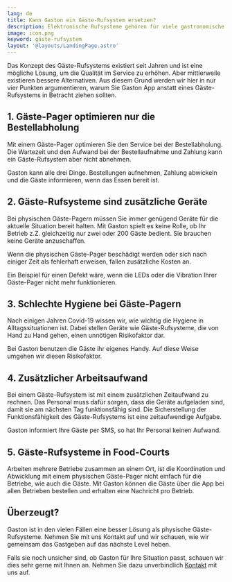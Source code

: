 ```yaml
---
lang: de
title: Kann Gaston ein Gäste-Rufsystem ersetzen?
description: Elektronische Rufsysteme gehören für viele gastronomische Betriebe längst zum Alltag. Der praktische Nutzen im Arbeitsalltag macht ein solches System für die moderne Gastronomie unverzichtbar.
image: icon.png
keyword: gäste-rufsystem
layout: '@layouts/LandingPage.astro'
---
```


Das Konzept des Gäste-Rufsystems existiert seit Jahren und ist eine mögliche Lösung, um die Qualität im Service zu erhöhen. Aber mittlerweile existieren bessere Alternativen. Aus diesem Grund werden wir hier in nur vier Punkten argumentieren, warum Sie Gaston App anstatt eines Gäste-Rufsystems in Betracht ziehen sollten.

## 1. Gäste-Pager optimieren nur die Bestellabholung

Mit einem Gäste-Pager optimieren Sie den Service bei der Bestellabholung. Die Wartezeit und den Aufwand bei der Bestellaufnahme und Zahlung kann ein Gäste-Rufsystem aber nicht abnehmen.

Gaston kann alle drei Dinge. Bestellungen aufnehmen, Zahlung abwickeln und die Gäste informieren, wenn das Essen bereit ist.

## 2. Gäste-Rufsysteme sind zusätzliche Geräte

Bei physischen Gäste-Pagern müssen Sie immer genügend Geräte für die aktuelle Situation bereit halten. Mit Gaston spielt es keine Rolle, ob Ihr Betrieb z.Z. gleichzeitig nur zwei oder 200 Gäste bedient. Sie brauchen keine Geräte anzuschaffen.

Wenn die physischen Gäste-Pager beschädigt werden oder sich nach einiger Zeit als fehlerhaft erweisen, fallen zusätzliche Kosten an.

Ein Beispiel für einen Defekt wäre, wenn die LEDs oder die Vibration Ihrer Gäste-Pager nicht mehr funktionieren.

## 3. Schlechte Hygiene bei Gäste-Pagern

Nach einigen Jahren Covid-19 wissen wir, wie wichtig die Hygiene in Alltagssituationen ist. Dabei stellen Geräte wie Gäste-Rufsysteme, die von Hand zu Hand gehen, einen unnötigen Risikofaktor dar.

Bei Gaston benutzen die Gäste ihr eigenes Handy. Auf diese Weise umgehen wir diesen Risikofaktor.

## 4. Zusätzlicher Arbeitsaufwand

Bei einem Gäste-Rufsystem ist mit einem zusätzlichen Zeitaufwand zu rechnen. Das Personal muss dafür sorgen, dass die Geräte aufgeladen sind, damit sie am nächsten Tag funktionsfähig sind. Die Sicherstellung der Funktionsfähigkeit des Gäste-Rufsystems ist eine zeitaufwendige Aufgabe.

Gaston informiert Ihre Gäste per SMS, so hat Ihr Personal keinen Aufwand.

## 5. Gäste-Rufsysteme in Food-Courts

Arbeiten mehrere Betriebe zusammen an einem Ort, ist die Koordination und Abwicklung mit einem physischen Gäste-Pager nicht einfach für die Betriebe, wie auch die Gäste. Mit Gaston können die Gäste über die App bei allen Betrieben bestellen und erhalten eine Nachricht pro Betrieb.

## Überzeugt?

Gaston ist in den vielen Fällen eine besser Lösung als physische Gäste-Rufsysteme. Nehmen Sie mit uns Kontakt auf und wir schauen, wie wir gemeinsam das Gastgeben auf das nächste Level heben.

Falls sie noch unsicher sind, ob Gaston für Ihre Situation passt, schauen wir dies sehr gerne mit Ihnen an. Nehmen Sie dazu unverbindlich [Kontakt](./kontakt/) mit uns auf.
